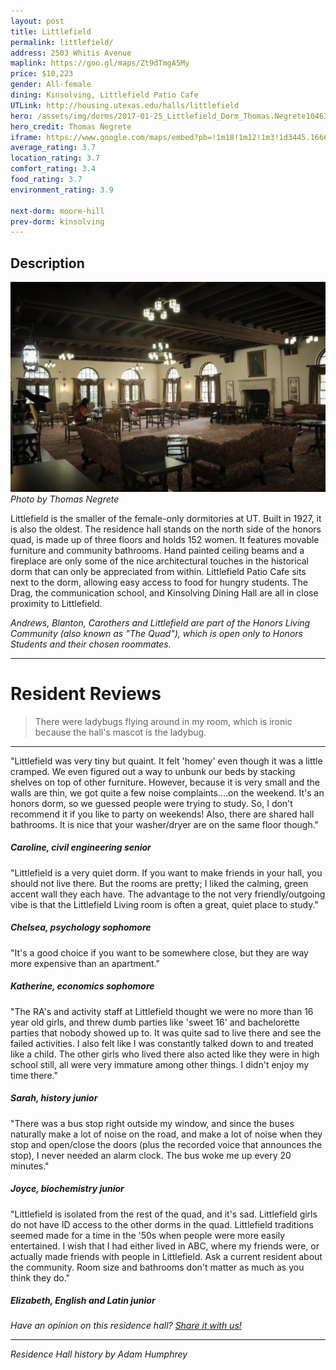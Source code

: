 ```yaml
---
layout: post
title: Littlefield
permalink: littlefield/
address: 2503 Whitis Avenue
maplink: https://goo.gl/maps/Zt9dTmgA5My
price: $10,223
gender: All-female
dining: Kinsolving, Littlefield Patio Cafe
UTLink: http://housing.utexas.edu/halls/littlefield
hero: /assets/img/dorms/2017-01-25_Littlefield_Dorm_Thomas.Negrete104634.jpg
hero_credit: Thomas Negrete
iframe: https://www.google.com/maps/embed?pb=!1m18!1m12!1m3!1d3445.1666371083256!2d-97.74192908487014!3d30.28931741391796!2m3!1f0!2f0!3f0!3m2!1i1024!2i768!4f13.1!3m3!1m2!1s0x8644b582ef37abf9%3A0xb4cc8e5d47cdd4da!2sLittlefield+Dormitory%2C+2503+Whitis+Ave%2C+Austin%2C+TX+78705!5e0!3m2!1sen!2sus!4v1462317918455
average_rating: 3.7
location_rating: 3.7
comfort_rating: 3.4
food_rating: 3.7
environment_rating: 3.9

next-dorm: moore-hill
prev-dorm: kinsolving
---
```


## Description ##

![Littlefield Residence Hall](/assets/img/dorms/2017-01-25_Littlefield_Dorm_Thomas.Negrete104588.jpg)
*Photo by Thomas Negrete*

Littlefield is the smaller of the female-only dormitories at UT. Built in 1927, it is also the oldest. The residence hall stands on the north side of the honors quad, is made up of three floors and holds 152 women. It features movable furniture and community bathrooms. Hand painted ceiling beams and a fireplace are only some of the nice architectural touches in the historical dorm that can only be appreciated from within. Littlefield Patio Cafe sits next to the dorm, allowing easy access to food for hungry students. The Drag, the communication school, and Kinsolving Dining Hall are all in close proximity to Littlefield.

*Andrews, Blanton, Carothers and Littlefield are part of the Honors Living Community (also known as "The Quad"), which is open only to Honors Students and their chosen roommates.*

---

# Resident Reviews #

> There were ladybugs flying around in my room, which is ironic because the hall's mascot is the ladybug.

---

"Littlefield was very tiny but quaint. It felt 'homey' even though it was a little cramped. We even figured out a way to unbunk our beds by stacking shelves on top of other furniture. However, because it is very small and the walls are thin, we got quite a few noise complaints....on the weekend. It's an honors dorm, so we guessed people were trying to study. So, I don't recommend it if you like to party on weekends! Also, there are shared hall bathrooms. It is nice that your washer/dryer are on the same floor though." 

##### Caroline, civil engineering senior #####

"Littlefield is a very quiet dorm. If you want to make friends in your hall, you should not live there. But the rooms are pretty; I liked the calming, green accent wall they each have. The advantage to the not very friendly/outgoing vibe is that the Littlefield Living room is often a great, quiet place to study."

##### Chelsea, psychology sophomore #####

"It's a good choice if you want to be somewhere close, but they are way more expensive than an apartment."

##### Katherine, economics sophomore #####

"The RA's and activity staff at Littlefield thought we were no more than 16 year old girls, and threw dumb parties like 'sweet 16' and bachelorette parties that nobody showed up to. It was quite sad to live there and see the failed activities. I also felt like I was constantly talked down to and treated like a child. The other girls who lived there also acted like they were in high school still, all were very immature among other things. I didn't enjoy my time there."

##### Sarah, history junior #####

"There was a bus stop right outside my window, and since the buses naturally make a lot of noise on the road, and make a lot of noise when they stop and open/close the doors (plus the recorded voice that announces the stop), I never needed an alarm clock. The bus woke me up every 20 minutes."

##### Joyce, biochemistry junior #####

"Littlefield is isolated from the rest of the quad, and it's sad. Littlefield girls do not have ID access to the other dorms in the quad. Littlefield traditions seemed made for a time in the '50s when people were more easily entertained. I wish that I had either lived in ABC, where my friends were, or actually made friends with people in Littlefield. Ask a current resident about the community. Room size and bathrooms don't matter as much as you think they do."

##### Elizabeth, English and Latin junior #####

_Have an opinion on this residence hall? [Share it with us!](https://goo.gl/forms/2FQQ17t7YAfFhlZT2)_

---

_Residence Hall history by Adam Humphrey_
